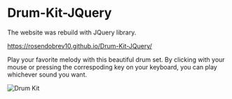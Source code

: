 # Drum-Kit-JQuery

The website was rebuild with JQuery library.

https://rosendobrev10.github.io/Drum-Kit-JQuery/

Play your favorite melody with this beautiful drum set.
By clicking with your mouse or pressing the correspoding key on your keyboard, you can play whichever sound you want.

![Drum Kit](https://user-images.githubusercontent.com/104829819/200522268-fdbc0b98-11d3-4d73-8d96-810c2d86ada3.png)
